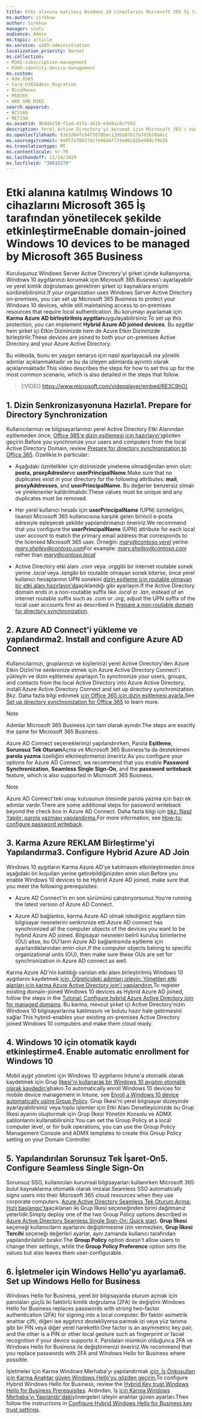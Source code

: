 ```yaml
---
title: Etki alanına katılmış Windows 10 cihazlarını Microsoft 365 İş tarafından yönetilecek şekilde etkinleştirme
ms.author: sirkkuw
author: Sirkkuw
manager: scotv
audience: Admin
ms.topic: article
ms.service: o365-administration
localization_priority: Normal
ms.collection:
- M365-subscription-management
- M365-identity-device-management
ms.custom:
- Adm_O365
- Core_O365Admin_Migration
- MiniMaven
- MSB365
- OKR_SMB_M365
search.appverid:
- BCS160
- MET150
ms.assetid: 9b4de218-f1ad-41fa-a61b-e9e8ac0cf993
description: Yerel Active Directory'yi korumak için Microsoft 365'i nasıl etkinleştirmek için Windows 10 aygıtlarına katıldığını öğrenin.
ms.openlocfilehash: 93e3364fc94f3878bec13d0a87b17a7d3678a4cc
ms.sourcegitcommit: 9a057e70637dcfe06d4f729a96c02be989cf9e25
ms.translationtype: MT
ms.contentlocale: tr-TR
ms.lasthandoff: 11/14/2019
ms.locfileid: "38633279"
---
```

# <a name="enable-domain-joined-windows-10-devices-to-be-managed-by-microsoft-365-business"></a><span data-ttu-id="f40c6-103">Etki alanına katılmış Windows 10 cihazlarını Microsoft 365 İş tarafından yönetilecek şekilde etkinleştirme</span><span class="sxs-lookup"><span data-stu-id="f40c6-103">Enable domain-joined Windows 10 devices to be managed by Microsoft 365 Business</span></span>

<span data-ttu-id="f40c6-104">Kuruluşunuz Windows Server Active Directory'yi şirket içinde kullanıyorsa, Windows 10 aygıtlarınızı korumak için Microsoft 365 Business'ı ayarlayabilir ve yerel kimlik doğrulaması gerektiren şirket içi kaynaklara erişimi sürdürebilirsiniz.</span><span class="sxs-lookup"><span data-stu-id="f40c6-104">If your organization uses Windows Server Active Directory on-premises, you can set up Microsoft 365 Business to protect your Windows 10 devices, while still maintaining access to on-premises resources that require local authentication.</span></span>
<span data-ttu-id="f40c6-105">Bu korumayı ayarlamak için **Karma Azure AD birleştirilmiş aygıtları**uygulayabilirsiniz.</span><span class="sxs-lookup"><span data-stu-id="f40c6-105">To set up this protection, you can implement **Hybrid Azure AD joined devices**.</span></span> <span data-ttu-id="f40c6-106">Bu aygıtlar hem şirket içi Etkin Dizininizde hem de Azure Etkin Dizininizde birleştirilir.</span><span class="sxs-lookup"><span data-stu-id="f40c6-106">These devices are joined to both your on-premises Active Directory and your Azure Active Directory.</span></span>

<span data-ttu-id="f40c6-107">Bu videoda, bunu en yaygın senaryo için nasıl ayarlayacaÄ ına yönelik adımlar açıklanmaktadır ve bu da izleyen adımlarda ayrıntılı olarak açıklanmaktadır.</span><span class="sxs-lookup"><span data-stu-id="f40c6-107">This video describes the steps for how to set this up for the most common scenario, which is also detailed in the steps that follow.</span></span>

> [!VIDEO https://www.microsoft.com/videoplayer/embed/RE3C9hO]
  

## <a name="1-prepare-for-directory-synchronization"></a><span data-ttu-id="f40c6-108">1. Dizin Senkronizasyonuna Hazırla</span><span class="sxs-lookup"><span data-stu-id="f40c6-108">1. Prepare for Directory Synchronization</span></span> 

<span data-ttu-id="f40c6-109">Kullanıcılarınızı ve bilgisayarlarınızı yerel Active Directory Etki Alanından eşitlemeden önce, [Office 365'e dizin eşitlemesi için hazırlayın'ı](https://docs.microsoft.com/office365/enterprise/prepare-for-directory-synchronization)gözden geçirin.</span><span class="sxs-lookup"><span data-stu-id="f40c6-109">Before you synchronize your users and computers from the local Active Directory Domain, review [Prepare for directory synchronization to Office 365](https://docs.microsoft.com/office365/enterprise/prepare-for-directory-synchronization).</span></span> <span data-ttu-id="f40c6-110">Özellikle:</span><span class="sxs-lookup"><span data-stu-id="f40c6-110">In particular:</span></span>

   - <span data-ttu-id="f40c6-111">Aşağıdaki öznitelikler için dizininizde yineleme olmadığından emin olun: **posta,** **proxyAdresler**ve **userPrincipalName**.</span><span class="sxs-lookup"><span data-stu-id="f40c6-111">Make sure that no duplicates exist in your directory for the following attributes: **mail**, **proxyAddresses**, and **userPrincipalName**.</span></span> <span data-ttu-id="f40c6-112">Bu değerler benzersiz olmalı ve yinelenenler kaldırılmalıdır.</span><span class="sxs-lookup"><span data-stu-id="f40c6-112">These values must be unique and any duplicates must be removed.</span></span>
   
   - <span data-ttu-id="f40c6-113">Her yerel kullanıcı hesabı için **userPrincipalName** (UPN) özniteliğini, lisanslı Microsoft 365 kullanıcısına karşılık gelen birincil e-posta adresiyle eşleşecek şekilde yapılandırmanızı öneririz.</span><span class="sxs-lookup"><span data-stu-id="f40c6-113">We recommend that you configure the **userPrincipalName** (UPN) attribute for each local user account to match the primary email address that corresponds to the licensed Microsoft 365 user.</span></span> <span data-ttu-id="f40c6-114">Örneğin: *mary@contoso.yerel* yerine *mary.shelley@contoso.com*</span><span class="sxs-lookup"><span data-stu-id="f40c6-114">For example: *mary.shelley@contoso.com* rather than *mary@contoso.local*</span></span>
   
   - <span data-ttu-id="f40c6-115">Active Directory etki alanı *.com* veya *.org*gibi bir internet routable sonek yerine *.local* veya *.lan*gibi bir routable olmayan sonek biterse, önce yerel kullanıcı hesaplarının UPN sonekini [dizin eşitleme için routable olmayan bir etki alanı hazırlayın'da](https://docs.microsoft.com/office365/enterprise/prepare-a-non-routable-domain-for-directory-synchronization)açıklandığı gibi ayarlayın.</span><span class="sxs-lookup"><span data-stu-id="f40c6-115">If the Active Directory domain ends in a non-routable suffix like *.local* or *.lan*, instead of an internet routable suffix such as *.com* or *.org*, adjust the UPN suffix of the local user accounts first as described in [Prepare a non-routable domain for directory synchronization](https://docs.microsoft.com/office365/enterprise/prepare-a-non-routable-domain-for-directory-synchronization).</span></span> 

## <a name="2-install-and-configure-azure-ad-connect"></a><span data-ttu-id="f40c6-116">2. Azure AD Connect'i yükleme ve yapılandırma</span><span class="sxs-lookup"><span data-stu-id="f40c6-116">2. Install and configure Azure AD Connect</span></span>

<span data-ttu-id="f40c6-117">Kullanıcılarınızı, gruplarınızı ve kişilerinizi yerel Active Directory'den Azure Etkin Dizini'ne senkronize etmek için Azure Active Directory Connect'i yükleyin ve dizin eşitlemesi ayarlayın.</span><span class="sxs-lookup"><span data-stu-id="f40c6-117">To synchronize your users, groups, and contacts from the local Active Directory into Azure Active Directory, install Azure Active Directory Connect and set up directory synchronization.</span></span> <span data-ttu-id="f40c6-118">Bkz. Daha fazla bilgi edinmek [için Office 365 için dizin eşitlemesi ayarla.](https://support.office.com/article/1b3b5318-6977-42ed-b5c7-96fa74b08846)</span><span class="sxs-lookup"><span data-stu-id="f40c6-118">See [Set up directory synchronization for Office 365](https://support.office.com/article/1b3b5318-6977-42ed-b5c7-96fa74b08846) to learn more.</span></span>

> [!NOTE]
> <span data-ttu-id="f40c6-119">Adımlar Microsoft 365 Business için tam olarak aynıdır.</span><span class="sxs-lookup"><span data-stu-id="f40c6-119">The steps are exactly the same for Microsoft 365 Business.</span></span> 

<span data-ttu-id="f40c6-120">Azure AD Connect seçeneklerinizi yapılandırırken, Parola **Eşitleme**, **Sorunsuz Tek Oturum**Açma ve Microsoft 365 Business'ta da desteklenen **parola yazma** özelliğini etkinleştirmenizi öneririz.</span><span class="sxs-lookup"><span data-stu-id="f40c6-120">As you configure your options for Azure AD Connect, we recommend that you enable **Password Synchronization**, **Seamless Single Sign-On**, and the **password writeback** feature, which is also supported in Microsoft 365 Business.</span></span>

> [!NOTE]
> <span data-ttu-id="f40c6-121">Azure AD Connect'teki onay kutusunun ötesinde parola yazma için bazı ek adımlar vardır.</span><span class="sxs-lookup"><span data-stu-id="f40c6-121">There are some additional steps for password writeback beyond the check box in Azure AD Connect.</span></span> <span data-ttu-id="f40c6-122">Daha fazla bilgi için [bkz: Nasıl Yapılır: parola yazmayı yapılandırma.](https://docs.microsoft.com/azure/active-directory/authentication/howto-sspr-writeback)</span><span class="sxs-lookup"><span data-stu-id="f40c6-122">For more information, see [How-to: configure password writeback](https://docs.microsoft.com/azure/active-directory/authentication/howto-sspr-writeback).</span></span> 

## <a name="3-configure-hybrid-azure-ad-join"></a><span data-ttu-id="f40c6-123">3. Karma Azure REKLAM Birleştirme'yi Yapılandırma</span><span class="sxs-lookup"><span data-stu-id="f40c6-123">3. Configure Hybrid Azure AD Join</span></span>

<span data-ttu-id="f40c6-124">Windows 10 aygıtların Karma Azure AD'ye katılmasını etkinleştirmeden önce aşağıdaki ön koşulları yerine getirebildiğinizden emin olun:</span><span class="sxs-lookup"><span data-stu-id="f40c6-124">Before you enable Windows 10 devices to be Hybrid Azure AD joined, make sure that you meet the following prerequisites:</span></span>

   - <span data-ttu-id="f40c6-125">Azure AD Connect'in en son sürümünü çalıştırıyorsunuz.</span><span class="sxs-lookup"><span data-stu-id="f40c6-125">You're running the latest version of Azure AD Connect.</span></span>

   - <span data-ttu-id="f40c6-126">Azure AD bağlantısı, karma Azure AD olmak istediğiniz aygıtların tüm bilgisayar nesnelerini senkronize etti.</span><span class="sxs-lookup"><span data-stu-id="f40c6-126">Azure AD connect has synchronized all the computer objects of the devices you want to be hybrid Azure AD joined.</span></span> <span data-ttu-id="f40c6-127">Bilgisayar nesneleri belirli kuruluş birimlerine (OU) aitse, bu OU'ların Azure AD bağlantısında eşitleme için ayarlandıklarından emin olun.</span><span class="sxs-lookup"><span data-stu-id="f40c6-127">If the computer objects belong to specific organizational units (OU), then make sure these OUs are set for synchronization in Azure AD connect as well.</span></span>

<span data-ttu-id="f40c6-128">Karma Azure AD'nin katıldığı varolan etki alanı birleştirilmiş Windows 10 aygıtlarını kaydetmek [için, Öğreticideki adımları izleyin: Yönetilen etki alanları için karma Azure Active Directory join'i yapılandırın.](https://docs.microsoft.com/azure/active-directory/devices/hybrid-azuread-join-managed-domains#configure-hybrid-azure-ad-join)</span><span class="sxs-lookup"><span data-stu-id="f40c6-128">To register existing domain-joined Windows 10 devices as Hybrid Azure AD joined, follow the steps in the [Tutorial: Configure hybrid Azure Active Directory join for managed domains](https://docs.microsoft.com/azure/active-directory/devices/hybrid-azuread-join-managed-domains#configure-hybrid-azure-ad-join).</span></span> <span data-ttu-id="f40c6-129">Bu karma, mevcut şirket içi Active Directory'nizin Windows 10 bilgisayarlarına katılmasını ve bulutu hazır hale getirmesini sağlar.</span><span class="sxs-lookup"><span data-stu-id="f40c6-129">This hybrid-enables your existing on-premises Active Directory joined Windows 10 computers and make them cloud ready.</span></span>
    
## <a name="4-enable-automatic-enrollment-for-windows-10"></a><span data-ttu-id="f40c6-130">4. Windows 10 için otomatik kaydı etkinleştirme</span><span class="sxs-lookup"><span data-stu-id="f40c6-130">4. Enable automatic enrollment for Windows 10</span></span>

 <span data-ttu-id="f40c6-131">Mobil aygıt yönetimi için Windows 10 aygıtlarını Intune'a otomatik olarak kaydetmek için Grup [İlkesi'ni kullanarak bir Windows 10 aygıtını otomatik olarak kaydedin'e](https://docs.microsoft.com/windows/client-management/mdm/enroll-a-windows-10-device-automatically-using-group-policy)bakın.</span><span class="sxs-lookup"><span data-stu-id="f40c6-131">To automatically enroll Windows 10 devices for mobile device management in Intune, see [Enroll a Windows 10 device automatically using Group Policy](https://docs.microsoft.com/windows/client-management/mdm/enroll-a-windows-10-device-automatically-using-group-policy).</span></span> <span data-ttu-id="f40c6-132">Grup İlkesi'ni yerel bilgisayar düzeyinde ayarlayabilirsiniz veya toplu işlemler için Etki Alanı Denetleyicinizde bu Grup İlkesi ayarını oluşturmak için Grup İlkesi Yönetim Konsolu ve ADMX şablonlarını kullanabilirsiniz.</span><span class="sxs-lookup"><span data-stu-id="f40c6-132">You can set the Group Policy at a local computer level, or for bulk operations, you can use the Group Policy Management Console and ADMX templates to create this Group Policy setting on your Domain Controller.</span></span>

## <a name="5-configure-seamless-single-sign-on"></a><span data-ttu-id="f40c6-133">5. Yapılandırılan Sorunsuz Tek İşaret-On</span><span class="sxs-lookup"><span data-stu-id="f40c6-133">5. Configure Seamless Single Sign-On</span></span>

  <span data-ttu-id="f40c6-134">Sorunsuz SSO, kullanıcıları kurumsal bilgisayarları kullanırken Microsoft 365 bulut kaynaklarına otomatik olarak imzalar.</span><span class="sxs-lookup"><span data-stu-id="f40c6-134">Seamless SSO automatically signs users into their Microsoft 365 cloud resources when they use corporate computers.</span></span> <span data-ttu-id="f40c6-135">[Azure Active Directory Seamless Tek Oturum Açma: Hızlı başlangıç'ta](https://docs.microsoft.com/azure/active-directory/hybrid/how-to-connect-sso-quick-start#step-2-enable-the-feature)açıklanan iki Grup İlkesi seçeneğinden birini dağıtmanız yeterlidir.</span><span class="sxs-lookup"><span data-stu-id="f40c6-135">Simply deploy one of the two Group Policy options described in [Azure Active Directory Seamless Single Sign-On: Quick start](https://docs.microsoft.com/azure/active-directory/hybrid/how-to-connect-sso-quick-start#step-2-enable-the-feature).</span></span> <span data-ttu-id="f40c6-136">**Grup İlkesi** seçeneği kullanıcıların ayarlarını değiştirmesine izin vermezken, **Grup İlkesi Tercihi** seçeneği değerleri ayarlar, aynı zamanda kullanıcı tarafından yapılandırılabilir bırakır.</span><span class="sxs-lookup"><span data-stu-id="f40c6-136">The **Group Policy** option doesn't allow users to change their settings, while the **Group Policy Preference** option sets the values but also leaves them user-configurable.</span></span>

## <a name="6-set-up-windows-hello-for-business"></a><span data-ttu-id="f40c6-137">6. İşletmeler için Windows Hello'yu ayarlama</span><span class="sxs-lookup"><span data-stu-id="f40c6-137">6. Set up Windows Hello for Business</span></span>

 <span data-ttu-id="f40c6-138">Windows Hello for Business, yerel bir bilgisayarda oturum açmak için parolaları güçlü iki faktörlü kimlik doğrulama (2FA) ile değiştirir.</span><span class="sxs-lookup"><span data-stu-id="f40c6-138">Windows Hello for Business replaces passwords with strong two-factor authentication (2FA) for signing into a local computer.</span></span> <span data-ttu-id="f40c6-139">Bir faktör asimetrik anahtar çifti, diğeri ise aygıtınız destekliyorsa parmak izi veya yüz tanıma gibi bir PIN veya diğer yerel harekettir.</span><span class="sxs-lookup"><span data-stu-id="f40c6-139">One factor is an asymmetric key pair, and the other is a PIN or other local gesture such as fingerprint or facial recognition if your device supports it.</span></span> <span data-ttu-id="f40c6-140">Parolaları mümkün olduğunca 2FA ve Windows Hello for Business ile değiştirmenizi öneririz.</span><span class="sxs-lookup"><span data-stu-id="f40c6-140">We recommend that you replace passwords with 2FA and Windows Hello for Business where possible.</span></span>

<span data-ttu-id="f40c6-141">İşletmeler için Karma Windows Merhaba'yı yapılandırmak [için, İş Önkoşulları için Karma Anahtar güven Windows Hello'yu gözden geçirin.](https://docs.microsoft.com/windows/security/identity-protection/hello-for-business/hello-hybrid-key-trust-prereqs)</span><span class="sxs-lookup"><span data-stu-id="f40c6-141">To configure Hybrid Windows Hello for Business, review the [Hybrid Key trust Windows Hello for Business Prerequisites](https://docs.microsoft.com/windows/security/identity-protection/hello-for-business/hello-hybrid-key-trust-prereqs).</span></span> <span data-ttu-id="f40c6-142">Ardından, İş [için Karma Windows Merhaba'yı Yapılandır'daki](https://docs.microsoft.com/windows/security/identity-protection/hello-for-business/hello-hybrid-key-whfb-settings)yönergeleri izleyin anahtar güven ayarları.</span><span class="sxs-lookup"><span data-stu-id="f40c6-142">Then follow the instructions in [Configure Hybrid Windows Hello for Business key trust settings](https://docs.microsoft.com/windows/security/identity-protection/hello-for-business/hello-hybrid-key-whfb-settings).</span></span> 
